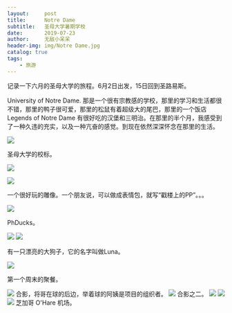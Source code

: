 ```yaml
---
layout:     post
title:      Notre Dame
subtitle:   圣母大学暑期学校
date:       2019-07-23
author:     无敌小呆呆
header-img: img/Notre Dame.jpg
catalog: true
tags:
    - 旅游
---
```




记录一下六月的圣母大学的旅程。6月2日出发，15日回到圣路易斯。

University of Notre Dame. 那是一个很有宗教感的学校，那里的学习和生活都很不错，那里的鸭子很可爱，那里的松鼠有着超级大的尾巴，那里的一个饭店 Legends of Notre Dame 有很好吃的汉堡和三明治。在那里的半个月，我感受到了一种久违的充实，以及一种亢奋的感觉。到现在依然深深怀念在那里的生活。

![](https://github.com/cxjcxj186/MarkdownPhotos/raw/master/Res/Notre%20Dame%201.jpg)


圣母大学的校标。



![](https://github.com/cxjcxj186/MarkdownPhotos/raw/master/Res/Notre%20Dame%202.jpg)


![](https://github.com/cxjcxj186/MarkdownPhotos/raw/master/Res/Notre%20Dame%203.jpg)

一个很好玩的雕像。一个朋友说，可以做成表情包，就写“戳楼上的PP”。。。



![](https://github.com/cxjcxj186/MarkdownPhotos/raw/master/Res/Notre%20Dame%205.jpg)

PhDucks。

![](https://github.com/cxjcxj186/MarkdownPhotos/raw/master/Res/Notre%20Dame%2012.jpg)
![](https://github.com/cxjcxj186/MarkdownPhotos/raw/master/Res/Notre%20Dame%2013.jpg)

有一只漂亮的大狗子，它的名字叫做Luna。

![](https://github.com/cxjcxj186/MarkdownPhotos/raw/master/Res/Notre%20Dame%206.jpg)

第一个周末的聚餐。

![](https://github.com/cxjcxj186/MarkdownPhotos/raw/master/Res/Notre%20Dame%2010.jpg)
合影，将哥在球的后边，举着球的阿姨是项目的组织者。
![](https://github.com/cxjcxj186/MarkdownPhotos/raw/master/Res/Notre%20Dame%2011.jpg)
合影之二。
![](https://github.com/cxjcxj186/MarkdownPhotos/raw/master/Res/Notre%20Dame%207.jpg)
![](https://github.com/cxjcxj186/MarkdownPhotos/raw/master/Res/Notre%20Dame%208.jpg)
![](https://github.com/cxjcxj186/MarkdownPhotos/raw/master/Res/Notre%20Dame%209.jpg)
芝加哥 O'Hare 机场。


